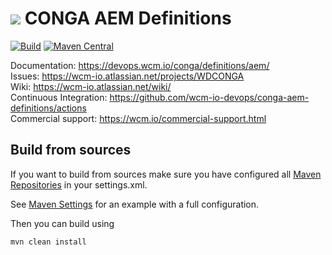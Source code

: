<img src="https://wcm.io/images/favicon-16@2x.png"/> CONGA AEM Definitions
======
[![Build](https://github.com/wcm-io-devops/conga-aem-definitions/workflows/Build/badge.svg?branch=develop)](https://github.com/wcm-io-devops/conga-aem-definitions/actions?query=workflow%3ABuild+branch%3Adevelop)
[![Maven Central](https://img.shields.io/maven-central/v/io.wcm.devops.conga.definitions/io.wcm.devops.conga.definitions.aem)](https://repo1.maven.org/maven2/io/wcm/devops/conga/definitions/io.wcm.devops.conga.definitions.aem)

Documentation: https://devops.wcm.io/conga/definitions/aem/<br/>
Issues: https://wcm-io.atlassian.net/projects/WDCONGA<br/>
Wiki: https://wcm-io.atlassian.net/wiki/<br/>
Continuous Integration: https://github.com/wcm-io-devops/conga-aem-definitions/actions<br/>
Commercial support: https://wcm.io/commercial-support.html


## Build from sources

If you want to build from sources make sure you have configured all [Maven Repositories](https://devops.wcm.io/maven.html) in your settings.xml.

See [Maven Settings](https://github.com/wcm-io-devops/conga-aem-definitions/blob/develop/.maven-settings.xml) for an example with a full configuration.

Then you can build using

```
mvn clean install
```
